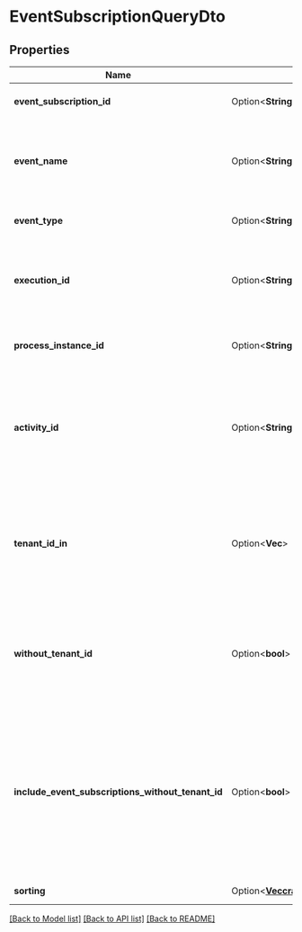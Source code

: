 # EventSubscriptionQueryDto

## Properties

Name | Type | Description | Notes
------------ | ------------- | ------------- | -------------
**event_subscription_id** | Option<**String**> | The id of the event subscription. | [optional]
**event_name** | Option<**String**> | The name of the event this subscription belongs to as defined in the process model. | [optional]
**event_type** | Option<**String**> | The type of the event subscription. | [optional]
**execution_id** | Option<**String**> | The execution that is subscribed on the referenced event. | [optional]
**process_instance_id** | Option<**String**> | The process instance this subscription belongs to. | [optional]
**activity_id** | Option<**String**> | The identifier of the activity that this event subscription belongs to. This could for example be the id of a receive task. | [optional]
**tenant_id_in** | Option<**Vec<String>**> | Filter by a comma-separated list of tenant ids. Only select subscriptions that belong to one of the given tenant ids. | [optional]
**without_tenant_id** | Option<**bool**> | Only select subscriptions which have no tenant id. Value may only be `true`, as `false` is the default behavior. | [optional]
**include_event_subscriptions_without_tenant_id** | Option<**bool**> | Select event subscriptions which have no tenant id. Can be used in combination with tenantIdIn parameter. Value may only be `true`, as `false` is the default behavior. | [optional]
**sorting** | Option<[**Vec<crate::models::EventSubscriptionQueryDtoSorting>**](EventSubscriptionQueryDto_sorting.md)> | Apply sorting of the result | [optional]

[[Back to Model list]](../README.md#documentation-for-models) [[Back to API list]](../README.md#documentation-for-api-endpoints) [[Back to README]](../README.md)


